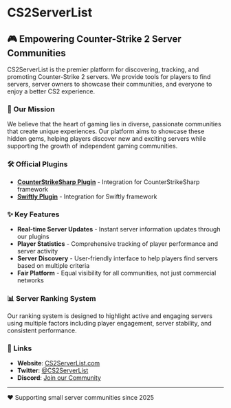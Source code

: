 # CS2ServerList

## 🎮 Empowering Counter-Strike 2 Server Communities

CS2ServerList is the premier platform for discovering, tracking, and promoting Counter-Strike 2 servers. We provide tools for players to find servers, server owners to showcase their communities, and everyone to enjoy a better CS2 experience.

### 🚀 Our Mission

We believe that the heart of gaming lies in diverse, passionate communities that create unique experiences. Our platform aims to showcase these hidden gems, helping players discover new and exciting servers while supporting the growth of independent gaming communities.

### 🛠️ Official Plugins

- **[CounterStrikeSharp Plugin](https://github.com/cs2serverlist/counterstrikesharp-plugin)** - Integration for CounterStrikeSharp framework
- **[Swiftly Plugin](https://github.com/cs2serverlist/swiftly-plugin)** - Integration for Swiftly framework

### ✨ Key Features

- **Real-time Server Updates** - Instant server information updates through our plugins
- **Player Statistics** - Comprehensive tracking of player performance and server activity
- **Server Discovery** - User-friendly interface to help players find servers based on multiple criteria
- **Fair Platform** - Equal visibility for all communities, not just commercial networks

### 📊 Server Ranking System

Our ranking system is designed to highlight active and engaging servers using multiple factors including player engagement, server stability, and consistent performance.

### 🔗 Links

- **Website**: [CS2ServerList.com](https://cs2serverlist.com)
- **Twitter**: [@CS2ServerList](https://twitter.com/cs2serverlist)
- **Discord**: [Join our Community](https://discord.gg/cs2serverlist)

---

❤️ Supporting small server communities since 2025